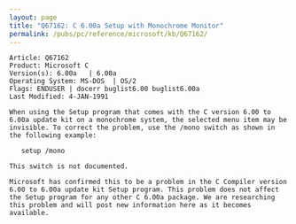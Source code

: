 ```yaml
---
layout: page
title: "Q67162: C 6.00a Setup with Monochrome Monitor"
permalink: /pubs/pc/reference/microsoft/kb/Q67162/
---
```


	Article: Q67162
	Product: Microsoft C
	Version(s): 6.00a   | 6.00a
	Operating System: MS-DOS  | OS/2
	Flags: ENDUSER | docerr buglist6.00 buglist6.00a
	Last Modified: 4-JAN-1991
	
	When using the Setup program that comes with the C version 6.00 to
	6.00a update kit on a monochrome system, the selected menu item may be
	invisible. To correct the problem, use the /mono switch as shown in
	the following example:
	
	   setup /mono
	
	This switch is not documented.
	
	Microsoft has confirmed this to be a problem in the C Compiler version
	6.00 to 6.00a update kit Setup program. This problem does not affect
	the Setup program for any other C 6.00a package. We are researching
	this problem and will post new information here as it becomes
	available.
